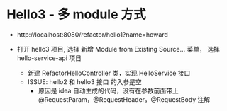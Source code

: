 # Hello3 - 多 module 方式

- http://localhost:8080/refactor/hello1?name=howard

- 打开 hello3 项目, 选择 新增 Module from Existing Source... 菜单， 选择 hello-service-api 项目
  	- 新建 RefactorHelloController 类，实现 HelloService 接口
  	- ISSUE: hello2 和 hello3 接口 的入参是空
  		- 原因是 idea 自动生成的代码，没有在参数前面带上 @RequestParam，@RequestHeader，@RequestBody 注解